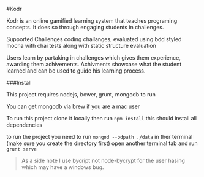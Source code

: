 #Kodr

Kodr is an online gamified learning system that teaches programing concepts. It does so through engaging students in challenges.

Supported Challenges
coding challanges, evaluated using bdd styled mocha with chai tests along with static structure evaluation

Users learn by partaking in challenges which gives them experience, awarding them achivements.
Achivments showcase what the student learned and can be used to guide his learning process.

###Install

This project requires nodejs, bower, grunt, mongodb to run

You can get mongodb via brew if you are a mac user

To run this project clone it locally then run `npm install`
this should install all dependencies

to run the project you need to run `mongod --bdpath ./data` in ther terminal (make sure you create the directory first)
open another terminal tab and run `grunt serve`

>As a side note I use bycript not node-bycrypt for the user hasing which may have a windows bug.
